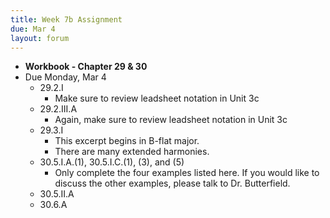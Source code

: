 ```yaml
---
title: Week 7b Assignment
due: Mar 4
layout: forum
---
```


- **Workbook - Chapter 29 & 30**
- Due Monday, Mar 4
    - 29.2.I
        - Make sure to review leadsheet notation in Unit 3c
    - 29.2.III.A
        - Again, make sure to review leadsheet notation in Unit 3c
    - 29.3.I
        - This excerpt begins in B-flat major.
        - There are many extended harmonies.
    - 30.5.I.A.(1), 30.5.I.C.(1), (3), and (5)
        - Only complete the four examples listed here. If you would like to discuss the other examples, please talk to Dr. Butterfield.
    - 30.5.II.A
    - 30.6.A